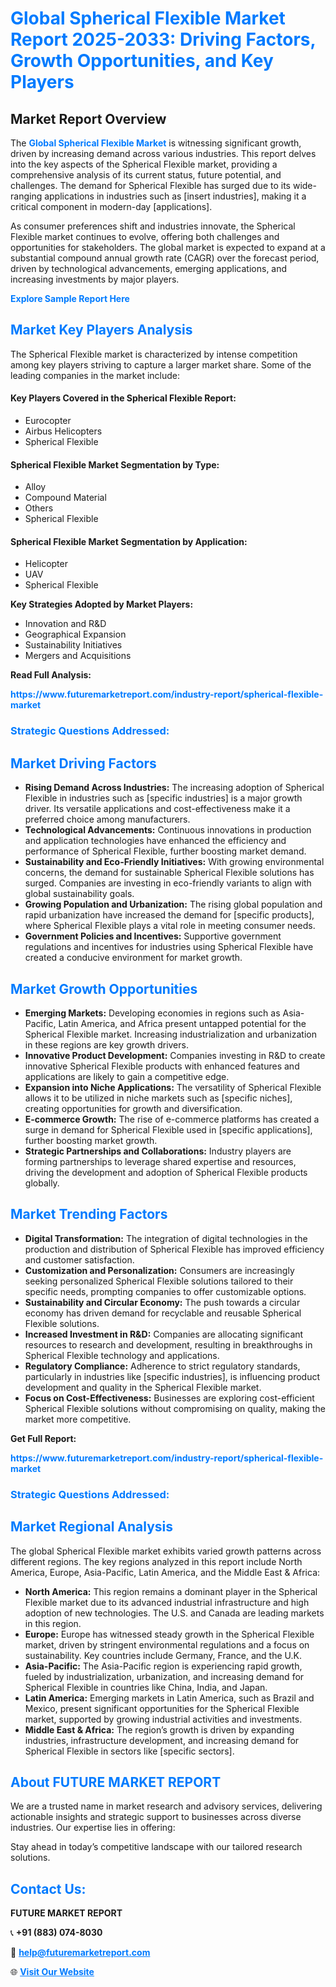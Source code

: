 <h1 style="color: #007BFF;">Global Spherical Flexible Market Report 2025-2033: Driving Factors, Growth Opportunities, and Key Players</h1>

<section id="overview">
<h2>Market Report Overview</h2>
<p>The <a href="https://www.futuremarketreport.com/industry-report/spherical-flexible-market" style="color: #007BFF; text-decoration: none;"><strong>Global Spherical Flexible Market</strong></a> is witnessing significant growth, driven by increasing demand across various industries. This report delves into the key aspects of the Spherical Flexible market, providing a comprehensive analysis of its current status, future potential, and challenges. The demand for Spherical Flexible has surged due to its wide-ranging applications in industries such as [insert industries], making it a critical component in modern-day [applications].</p>
<p>As consumer preferences shift and industries innovate, the Spherical Flexible market continues to evolve, offering both challenges and opportunities for stakeholders. The global market is expected to expand at a substantial compound annual growth rate (CAGR) over the forecast period, driven by technological advancements, emerging applications, and increasing investments by major players.</p>
</section>

<section id="overview">
<p><a href="https://www.futuremarketreport.com/request-sample/reportId=96983" style="color: #007BFF; text-decoration: none;"><strong>Explore Sample Report Here</strong></a></p>
</section>

<section id="key-players">
<h2 style="color: #007BFF;">Market Key Players Analysis</h2>
<p>The Spherical Flexible market is characterized by intense competition among key players striving to capture a larger market share. Some of the leading companies in the market include:</p>
<h4>Key Players Covered in the Spherical Flexible Report:</h4>
<ul><li>Eurocopter</li><li>Airbus Helicopters</li><li>Spherical Flexible</li></ul>
<h4>Spherical Flexible Market Segmentation by Type:</h4>
<ul><li>Alloy</li><li>Compound Material</li><li>Others</li><li>Spherical Flexible</li></ul>

<h4>Spherical Flexible Market Segmentation by Application:</h4>
<ul><li>Helicopter</li><li>UAV</li><li>Spherical Flexible</li></ul>
<p><strong>Key Strategies Adopted by Market Players:</strong></p>
<ul>
<li>Innovation and R&D</li>
<li>Geographical Expansion</li>
<li>Sustainability Initiatives</li>
<li>Mergers and Acquisitions</li>
</ul>
</section>

<section>
<p><strong>Read Full Analysis: </strong></p><a href="https://www.futuremarketreport.com/industry-report/spherical-flexible-market" style="color: #007BFF; text-decoration: none;"><strong>https://www.futuremarketreport.com/industry-report/spherical-flexible-market</strong></a>
<h3 style="color: #007BFF;">Strategic Questions Addressed:</h3>
</section>

<section id="driving-factors">
<h2 style="color: #007BFF;">Market Driving Factors</h2>
<ul>
<li><strong>Rising Demand Across Industries:</strong> The increasing adoption of Spherical Flexible in industries such as [specific industries] is a major growth driver. Its versatile applications and cost-effectiveness make it a preferred choice among manufacturers.</li>
<li><strong>Technological Advancements:</strong> Continuous innovations in production and application technologies have enhanced the efficiency and performance of Spherical Flexible, further boosting market demand.</li>
<li><strong>Sustainability and Eco-Friendly Initiatives:</strong> With growing environmental concerns, the demand for sustainable Spherical Flexible solutions has surged. Companies are investing in eco-friendly variants to align with global sustainability goals.</li>
<li><strong>Growing Population and Urbanization:</strong> The rising global population and rapid urbanization have increased the demand for [specific products], where Spherical Flexible plays a vital role in meeting consumer needs.</li>
<li><strong>Government Policies and Incentives:</strong> Supportive government regulations and incentives for industries using Spherical Flexible have created a conducive environment for market growth.</li>
</ul>
</section>

<section id="growth-opportunities">
<h2 style="color: #007BFF;">Market Growth Opportunities</h2>
<ul>
<li><strong>Emerging Markets:</strong> Developing economies in regions such as Asia-Pacific, Latin America, and Africa present untapped potential for the Spherical Flexible market. Increasing industrialization and urbanization in these regions are key growth drivers.</li>
<li><strong>Innovative Product Development:</strong> Companies investing in R&D to create innovative Spherical Flexible products with enhanced features and applications are likely to gain a competitive edge.</li>
<li><strong>Expansion into Niche Applications:</strong> The versatility of Spherical Flexible allows it to be utilized in niche markets such as [specific niches], creating opportunities for growth and diversification.</li>
<li><strong>E-commerce Growth:</strong> The rise of e-commerce platforms has created a surge in demand for Spherical Flexible used in [specific applications], further boosting market growth.</li>
<li><strong>Strategic Partnerships and Collaborations:</strong> Industry players are forming partnerships to leverage shared expertise and resources, driving the development and adoption of Spherical Flexible products globally.</li>
</ul>
</section>

<section id="trending-factors">
<h2 style="color: #007BFF;">Market Trending Factors</h2>
<ul>
<li><strong>Digital Transformation:</strong> The integration of digital technologies in the production and distribution of Spherical Flexible has improved efficiency and customer satisfaction.</li>
<li><strong>Customization and Personalization:</strong> Consumers are increasingly seeking personalized Spherical Flexible solutions tailored to their specific needs, prompting companies to offer customizable options.</li>
<li><strong>Sustainability and Circular Economy:</strong> The push towards a circular economy has driven demand for recyclable and reusable Spherical Flexible solutions.</li>
<li><strong>Increased Investment in R&D:</strong> Companies are allocating significant resources to research and development, resulting in breakthroughs in Spherical Flexible technology and applications.</li>
<li><strong>Regulatory Compliance:</strong> Adherence to strict regulatory standards, particularly in industries like [specific industries], is influencing product development and quality in the Spherical Flexible market.</li>
<li><strong>Focus on Cost-Effectiveness:</strong> Businesses are exploring cost-efficient Spherical Flexible solutions without compromising on quality, making the market more competitive.</li>
</ul>
</section>

<section>
<p><strong>Get Full Report: </strong></p><a href="https://www.futuremarketreport.com/industry-report/spherical-flexible-market" style="color: #007BFF; text-decoration: none;"><strong>https://www.futuremarketreport.com/industry-report/spherical-flexible-market</strong></a>
<h3 style="color: #007BFF;">Strategic Questions Addressed:</h3>
</section>


<section id="regional-analysis">
<h2 style="color: #007BFF;">Market Regional Analysis</h2>
<p>The global Spherical Flexible market exhibits varied growth patterns across different regions. The key regions analyzed in this report include North America, Europe, Asia-Pacific, Latin America, and the Middle East & Africa:</p>
<ul>
<li><strong>North America:</strong> This region remains a dominant player in the Spherical Flexible market due to its advanced industrial infrastructure and high adoption of new technologies. The U.S. and Canada are leading markets in this region.</li>
<li><strong>Europe:</strong> Europe has witnessed steady growth in the Spherical Flexible market, driven by stringent environmental regulations and a focus on sustainability. Key countries include Germany, France, and the U.K.</li>
<li><strong>Asia-Pacific:</strong> The Asia-Pacific region is experiencing rapid growth, fueled by industrialization, urbanization, and increasing demand for Spherical Flexible in countries like China, India, and Japan.</li>
<li><strong>Latin America:</strong> Emerging markets in Latin America, such as Brazil and Mexico, present significant opportunities for the Spherical Flexible market, supported by growing industrial activities and investments.</li>
<li><strong>Middle East & Africa:</strong> The region’s growth is driven by expanding industries, infrastructure development, and increasing demand for Spherical Flexible in sectors like [specific sectors].</li>
</ul>
</section>

<footer>
<h2 style="color: #007BFF;">About FUTURE MARKET REPORT</h2>
<p>We are a trusted name in market research and advisory services, delivering actionable insights and strategic support to businesses across diverse industries. Our expertise lies in offering:</p>

<p>Stay ahead in today’s competitive landscape with our tailored research solutions.</p>

<h2 style="color: #007BFF;">Contact Us:</h2>
<p><strong>FUTURE MARKET REPORT</strong></p>
<p>📞 <strong>+91 (883) 074-8030</strong></p>
<p>📧 <strong><a href="mailto:help@futuremarketreport.com" style="color: #007BFF;">help@futuremarketreport.com</a></strong></p>
<p>🌐 <strong><a href="https://www.futuremarketreport.com/" style="color: #007BFF;">Visit Our Website</a></strong></p>
</footer>